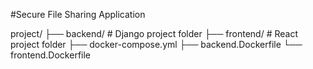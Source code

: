 #Secure File Sharing Application

project/
├── backend/        # Django project folder
├── frontend/       # React project folder
├── docker-compose.yml
├── backend.Dockerfile
└── frontend.Dockerfile